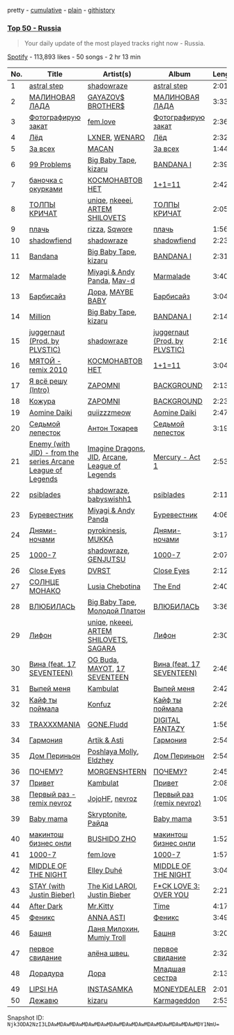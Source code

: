 pretty - [cumulative](/playlists/cumulative/37i9dQZEVXbL8l7ra5vVdB.md) - [plain](/playlists/plain/37i9dQZEVXbL8l7ra5vVdB) - [githistory](https://github.githistory.xyz/mackorone/spotify-playlist-archive/blob/main/playlists/plain/37i9dQZEVXbL8l7ra5vVdB)

### [Top 50 \- Russia](https://open.spotify.com/playlist/37i9dQZEVXbL8l7ra5vVdB)

> Your daily update of the most played tracks right now \- Russia.

[Spotify](https://open.spotify.com/user/spotify) - 113,893 likes - 50 songs - 2 hr 13 min

| No. | Title | Artist(s) | Album | Length |
|---|---|---|---|---|
| 1 | [astral step](https://open.spotify.com/track/47iHvzU9Po0e6raFlgLBOF) | [shadowraze](https://open.spotify.com/artist/0TO6y1x0LQodwBnxGtQu9o) | [astral step](https://open.spotify.com/album/2Ctdcl5QkFWiHH1XdnQiA5) | 2:01 |
| 2 | [МАЛИНОВАЯ ЛАДА](https://open.spotify.com/track/77B4S4jkrAkL3Ng5hEHoUU) | [GAYAZOV$ BROTHER$](https://open.spotify.com/artist/0xTdDjeCoM89b7n9fLcZvR) | [МАЛИНОВАЯ ЛАДА](https://open.spotify.com/album/6U8jV8xU3eysZU4EJO7gkI) | 3:33 |
| 3 | [Фотографирую закат](https://open.spotify.com/track/1ghdJUMhmLEpUitNwyNMWH) | [fem.love](https://open.spotify.com/artist/6PzEFDyksWekGikJc8M6Cr) | [Фотографирую закат](https://open.spotify.com/album/5OzKIR3zeecYNu7smV3cjg) | 2:36 |
| 4 | [Лёд](https://open.spotify.com/track/7D8k995g6jdie4NF1E7Tpu) | [LXNER](https://open.spotify.com/artist/0u32PEQJMO9ufiSInHtKXt), [WENARO](https://open.spotify.com/artist/4MbzUyEgKb5gSYXojwG7u5) | [Лёд](https://open.spotify.com/album/3MHgUaAo7Gjdzhn3Obmbit) | 2:32 |
| 5 | [За всех](https://open.spotify.com/track/7uJlcGDXjx8Ha6t8kWFlxf) | [MACAN](https://open.spotify.com/artist/5VKufGMVAZ6fs111xYNKnU) | [За всех](https://open.spotify.com/album/6iKw2kpxfdP9j0jn6Q3D7f) | 1:44 |
| 6 | [99 Problems](https://open.spotify.com/track/0r9fpWPI6z3V3YZXIiVaNC) | [Big Baby Tape](https://open.spotify.com/artist/5NMwoStnfHT4LdETlJSwDT), [kizaru](https://open.spotify.com/artist/5NipqMGsY4AUeb7kGT8aVz) | [BANDANA I](https://open.spotify.com/album/6kzabofELlyd7dYqY78dzu) | 2:39 |
| 7 | [баночка с окурками](https://open.spotify.com/track/7j6eSKC2Hv3lcElPyR1bP3) | [КОСМОНАВТОВ НЕТ](https://open.spotify.com/artist/2rRyviUwWAHYmzyVzmXWpZ) | [1+1=11](https://open.spotify.com/album/2MjE1xXSjJQVbqOusXdRQI) | 2:42 |
| 8 | [ТОЛПЫ КРИЧАТ](https://open.spotify.com/track/3mcw4dkjfzj5B4Ago9NSmN) | [uniqe](https://open.spotify.com/artist/0NhjeTa9uSqiD1wEG3gfII), [nkeeei](https://open.spotify.com/artist/0kD3TUffiD0sPxGwygzjg7), [ARTEM SHILOVETS](https://open.spotify.com/artist/3r1Md7Hk5iqtpyEoGo8032) | [ТОЛПЫ КРИЧАТ](https://open.spotify.com/album/3RcaQ8cYOVRS1PkjUZYtSI) | 2:05 |
| 9 | [плачь](https://open.spotify.com/track/3yCKABoZU3FVFuyVBc5VlM) | [rizza](https://open.spotify.com/artist/3zgn9mSaWsqdpcKo94Z5oi), [Sqwore](https://open.spotify.com/artist/2IGZnq5Ot1NquCpks3zO4o) | [плачь](https://open.spotify.com/album/5mmGfb74RHeHg2042MXq5A) | 1:56 |
| 10 | [shadowfiend](https://open.spotify.com/track/0xEET0hVtwAEI5iVMWmD5C) | [shadowraze](https://open.spotify.com/artist/0TO6y1x0LQodwBnxGtQu9o) | [shadowfiend](https://open.spotify.com/album/7q6ObnVvpAv2oSe7905OGJ) | 2:23 |
| 11 | [Bandana](https://open.spotify.com/track/16AzcbKli3UQsxj491hJLQ) | [Big Baby Tape](https://open.spotify.com/artist/5NMwoStnfHT4LdETlJSwDT), [kizaru](https://open.spotify.com/artist/5NipqMGsY4AUeb7kGT8aVz) | [BANDANA I](https://open.spotify.com/album/6kzabofELlyd7dYqY78dzu) | 2:31 |
| 12 | [Marmalade](https://open.spotify.com/track/7rvEwAILTqxBpdIyUifkE8) | [Miyagi & Andy Panda](https://open.spotify.com/artist/0hmUwzWBrPHpGWGrYH05c3), [Mav\-d](https://open.spotify.com/artist/1Kxxz7r0ZIqz9XDQiaeaGa) | [Marmalade](https://open.spotify.com/album/19xHdM1hOWc0bkGG4eIxHE) | 3:40 |
| 13 | [Барбисайз](https://open.spotify.com/track/1AMf9lmFOmLmb0e57QB78e) | [Дора](https://open.spotify.com/artist/2eiThpX5zH6LFmqP2HY1hL), [MAYBE BABY](https://open.spotify.com/artist/2u3ZpvdeLOLg3mIvQg0jZh) | [Барбисайз](https://open.spotify.com/album/3ONBhOKlsQ6MTyaWlM7EJE) | 3:04 |
| 14 | [Million](https://open.spotify.com/track/4umjgYILQbHyV41ZmaemQm) | [Big Baby Tape](https://open.spotify.com/artist/5NMwoStnfHT4LdETlJSwDT), [kizaru](https://open.spotify.com/artist/5NipqMGsY4AUeb7kGT8aVz) | [BANDANA I](https://open.spotify.com/album/6kzabofELlyd7dYqY78dzu) | 2:14 |
| 15 | [juggernaut \(Prod\. by PLVSTIC\)](https://open.spotify.com/track/57V0VhEg1CAkPXeaCLikNW) | [shadowraze](https://open.spotify.com/artist/0TO6y1x0LQodwBnxGtQu9o) | [juggernaut \(Prod\. by PLVSTIC\)](https://open.spotify.com/album/0VvyEZ46jEtwX9VWhkQZJC) | 2:16 |
| 16 | [МЯТОЙ \- remix 2010](https://open.spotify.com/track/0ZGHCIFlJWqwB4TpG8LFbe) | [КОСМОНАВТОВ НЕТ](https://open.spotify.com/artist/2rRyviUwWAHYmzyVzmXWpZ) | [1+1=11](https://open.spotify.com/album/2MjE1xXSjJQVbqOusXdRQI) | 3:04 |
| 17 | [Я всё решу \(Intro\)](https://open.spotify.com/track/3sRsr0TzQ1gMEEzJfWf9cW) | [ZAPOMNI](https://open.spotify.com/artist/4V8bQXsHrlkgPwjTLSmgYU) | [BACKGROUND](https://open.spotify.com/album/2JoaHoCGIfFErAD74QjsOT) | 2:13 |
| 18 | [Кожура](https://open.spotify.com/track/1OeGvzNcGC2s6F41lmCdjA) | [ZAPOMNI](https://open.spotify.com/artist/4V8bQXsHrlkgPwjTLSmgYU) | [BACKGROUND](https://open.spotify.com/album/2JoaHoCGIfFErAD74QjsOT) | 2:23 |
| 19 | [Aomine Daiki](https://open.spotify.com/track/5X1FYw7MXEgnPmQAYwAa0q) | [quiizzzmeow](https://open.spotify.com/artist/2znSAMoC2z72k1BNWVMzKW) | [Aomine Daiki](https://open.spotify.com/album/47JA7w64AWwtd38x8hvCJz) | 2:47 |
| 20 | [Седьмой лепесток](https://open.spotify.com/track/6P4SAsG3RuIeGymX2Qou9L) | [Антон Токарев](https://open.spotify.com/artist/3giS0ZS4ACM4WKXU1VklAD) | [Седьмой лепесток](https://open.spotify.com/album/44h76YPB3vcZlDIEBKmQYx) | 3:19 |
| 21 | [Enemy \(with JID\) \- from the series Arcane League of Legends](https://open.spotify.com/track/1HhNoOuqm1a5MXYEgAFl8o) | [Imagine Dragons](https://open.spotify.com/artist/53XhwfbYqKCa1cC15pYq2q), [JID](https://open.spotify.com/artist/6U3ybJ9UHNKEdsH7ktGBZ7), [Arcane](https://open.spotify.com/artist/57nPqD7z62gDdq37US9XJR), [League of Legends](https://open.spotify.com/artist/47mIJdHORyRerp4os813jD) | [Mercury \- Act 1](https://open.spotify.com/album/4fZIyJn2wKb51QPNnWYnqt) | 2:53 |
| 22 | [psiblades](https://open.spotify.com/track/3auzaPW4fXa8oI4KbTalAU) | [shadowraze](https://open.spotify.com/artist/0TO6y1x0LQodwBnxGtQu9o), [babyswishh1](https://open.spotify.com/artist/7tKvlpqru29X8gAwQ4aP0F) | [psiblades](https://open.spotify.com/album/2NUSLnsIWcBYyDy7POwCYR) | 2:11 |
| 23 | [Буревестник](https://open.spotify.com/track/0YMRW5mlu9bUCWeRMZfB32) | [Miyagi & Andy Panda](https://open.spotify.com/artist/0hmUwzWBrPHpGWGrYH05c3) | [Буревестник](https://open.spotify.com/album/1mJMd5Kci7qLX8Q0prF5pf) | 4:06 |
| 24 | [Днями\-ночами](https://open.spotify.com/track/04gmklgYhNhZxRnAvSofoE) | [pyrokinesis](https://open.spotify.com/artist/5rXtHvb8jMNgmSX7Khd77x), [MUKKA](https://open.spotify.com/artist/6a1CGYBFAUrrWZvD2iSsEi) | [Днями\-ночами](https://open.spotify.com/album/4R3TyCTmtEN1nIo1EhOPgT) | 3:17 |
| 25 | [1000\-7](https://open.spotify.com/track/2IMrzJTRHGndoUbM39QIJ7) | [shadowraze](https://open.spotify.com/artist/0TO6y1x0LQodwBnxGtQu9o), [GENJUTSU](https://open.spotify.com/artist/3AqIMsKWh90Y41un7hL29x) | [1000\-7](https://open.spotify.com/album/4mDMpytDYT55xNnV8LFTBE) | 2:07 |
| 26 | [Close Eyes](https://open.spotify.com/track/3CLSHJv5aUROAN2vfOyCOh) | [DVRST](https://open.spotify.com/artist/0XFgyr4jwM0MGeZZW0VzA5) | [Close Eyes](https://open.spotify.com/album/3G0b8ob9anYQl8a1t3GpOF) | 2:12 |
| 27 | [СОЛНЦЕ МОНАКО](https://open.spotify.com/track/5YDBHDEIgWkfairCJgGApW) | [Lusia Chebotina](https://open.spotify.com/artist/6HaPN2wOlwvk2sJvJrF0a5) | [The End](https://open.spotify.com/album/2kpQdTViWoif00s7H353ri) | 2:40 |
| 28 | [ВЛЮБИЛАСЬ](https://open.spotify.com/track/3bbkkPpf8AdRU6DurnvoC4) | [Big Baby Tape](https://open.spotify.com/artist/5NMwoStnfHT4LdETlJSwDT), [Молодой Платон](https://open.spotify.com/artist/3yUI9YVLxfPiQHOv07gwAi) | [ВЛЮБИЛАСЬ](https://open.spotify.com/album/3dwpDc8PXNfohyFhYU1xzQ) | 3:36 |
| 29 | [Лифон](https://open.spotify.com/track/1vLBDj2hhzAVskV5OUQ5d2) | [uniqe](https://open.spotify.com/artist/0NhjeTa9uSqiD1wEG3gfII), [nkeeei](https://open.spotify.com/artist/0kD3TUffiD0sPxGwygzjg7), [ARTEM SHILOVETS](https://open.spotify.com/artist/3r1Md7Hk5iqtpyEoGo8032), [SAGARA](https://open.spotify.com/artist/0XBTE6PRvo41LSvLffWItA) | [Лифон](https://open.spotify.com/album/1hplJZonvRSXIJxlN4jc7P) | 2:30 |
| 30 | [Вина \(feat\. 17 SEVENTEEN\)](https://open.spotify.com/track/1Kp2TF4fFYjJPqEMf1U0RK) | [OG Buda](https://open.spotify.com/artist/1H1zBr7TXFwTwsHU5kX9gW), [MAYOT](https://open.spotify.com/artist/3KtiWEUyKC5lgHedcN6y6C), [17 SEVENTEEN](https://open.spotify.com/artist/496nklFjflGjJOhhfhH2Nc) | [Вина \(feat\. 17 SEVENTEEN\)](https://open.spotify.com/album/48lVuuPvgKZlT9dTiDkl9D) | 2:46 |
| 31 | [Выпей меня](https://open.spotify.com/track/5O1Y35vDQQjCXTFo8BEBrr) | [Kambulat](https://open.spotify.com/artist/4ENNw1y7XuWPt7tvzoQ8Pz) | [Выпей меня](https://open.spotify.com/album/3PZkGXmFOEhSmqPdIyF6GD) | 2:42 |
| 32 | [Кайф ты поймала](https://open.spotify.com/track/210n2xgoOzGnb3I1K8OF4v) | [Konfuz](https://open.spotify.com/artist/0JHx4h8GAtjhmHMQ68iQiU) | [Кайф ты поймала](https://open.spotify.com/album/7v11cTDCewNiCBDLSKNDBL) | 2:26 |
| 33 | [TRAXXXMANIA](https://open.spotify.com/track/2rowi7dF3AqhugMtAnvQmP) | [GONE.Fludd](https://open.spotify.com/artist/0ohUvVskERzK18bvWXFEqi) | [DIGITAL FANTAZY](https://open.spotify.com/album/5QtUYUoSG9HPhYnAro9GYj) | 1:56 |
| 34 | [Гармония](https://open.spotify.com/track/7K0YWcVSyaMN4TaLw2Icd4) | [Artik & Asti](https://open.spotify.com/artist/4ywf1iH1ruKEcfpCgfJvyA) | [Гармония](https://open.spotify.com/album/7jb36bUfsyBHLBDaCZbEbh) | 2:54 |
| 35 | [Дом Периньон](https://open.spotify.com/track/0i8YObgqnjZYoYJOQbwLHq) | [Poshlaya Molly](https://open.spotify.com/artist/0xByDfltDVpk6LDsUMHyI2), [Eldzhey](https://open.spotify.com/artist/0Cm90jv892OeEegB3ELmvN) | [Дом Периньон](https://open.spotify.com/album/2BzlnRShyxnyPh5Dp9uEeT) | 2:54 |
| 36 | [ПОЧЕМУ?](https://open.spotify.com/track/6TYmpWMxhqv0TVtiAIwzBW) | [MORGENSHTERN](https://open.spotify.com/artist/0XNKQFs2Ewb3y0VsFUFc5l) | [ПОЧЕМУ?](https://open.spotify.com/album/6dsSUCpM8bVdMxQ1yv6JTm) | 2:45 |
| 37 | [Привет](https://open.spotify.com/track/2INWHGzw5qTbdeLDARChfe) | [Kambulat](https://open.spotify.com/artist/4ENNw1y7XuWPt7tvzoQ8Pz) | [Привет](https://open.spotify.com/album/4vcaafBWTLAcw0ZkSdzKT6) | 2:08 |
| 38 | [Первый раз \- remix nevroz](https://open.spotify.com/track/1zE2dRkxtOLEOubAmqcHX3) | [JojoHF](https://open.spotify.com/artist/7xViKup0waKtypawDbsvrW), [nevroz](https://open.spotify.com/artist/6tMQcfyQr03bk9zciP6fxb) | [Первый раз \(remix nevroz\)](https://open.spotify.com/album/3TQE19IPShe7ifbA29qN3F) | 1:09 |
| 39 | [Baby mama](https://open.spotify.com/track/5X33A2X2OuQXUOKhawWCMm) | [Skryptonite](https://open.spotify.com/artist/3vvLuXEEf7sl3izJcw0GIn), [Райда](https://open.spotify.com/artist/06j0PdOWS31kMCmfxsCwg9) | [Baby mama](https://open.spotify.com/album/7o0T8sLI46zoWURcX0NFdT) | 3:51 |
| 40 | [макинтош бизнес онли](https://open.spotify.com/track/70IFNhUiuZohVFIQLFmgDY) | [BUSHIDO ZHO](https://open.spotify.com/artist/27kGBCjiz5OXojkKX4xQ6R) | [макинтош бизнес онли](https://open.spotify.com/album/68EGhBrMEoxWhz2uA7QPmI) | 1:52 |
| 41 | [1000\-7](https://open.spotify.com/track/2L2iWhBsyosVcxx36iurfa) | [fem.love](https://open.spotify.com/artist/6PzEFDyksWekGikJc8M6Cr) | [1000\-7](https://open.spotify.com/album/6rvwpnXPVYdeHuUJ995Tqe) | 1:57 |
| 42 | [MIDDLE OF THE NIGHT](https://open.spotify.com/track/58HvfVOeJY7lUuCqF0m3ly) | [Elley Duhé](https://open.spotify.com/artist/67MNhiAICFY6Pwc2YxCO0K) | [MIDDLE OF THE NIGHT](https://open.spotify.com/album/4hYYpUC8Ewb74tP23Y1lmM) | 3:04 |
| 43 | [STAY \(with Justin Bieber\)](https://open.spotify.com/track/5PjdY0CKGZdEuoNab3yDmX) | [The Kid LAROI](https://open.spotify.com/artist/2tIP7SsRs7vjIcLrU85W8J), [Justin Bieber](https://open.spotify.com/artist/1uNFoZAHBGtllmzznpCI3s) | [F\*CK LOVE 3: OVER YOU](https://open.spotify.com/album/4bZJWQhHKJckFLJuYdvyX2) | 2:21 |
| 44 | [After Dark](https://open.spotify.com/track/0zCgWGmDF0aih5qexATyBn) | [Mr.Kitty](https://open.spotify.com/artist/0pWwt5vGNzezEhfAcc420Y) | [Time](https://open.spotify.com/album/0PLo7Nd9uUa6shrWWOmJsQ) | 4:17 |
| 45 | [Феникс](https://open.spotify.com/track/5cFZNFr6cEYpUFn4N8BmZf) | [ANNA ASTI](https://open.spotify.com/artist/40YXr3tdSqFv0kfmgjj8vP) | [Феникс](https://open.spotify.com/album/0qzKhAQWhNIfzNcgGiYLMS) | 3:49 |
| 46 | [Башня](https://open.spotify.com/track/7gPyGGhy2cVVVOq5V5jUt4) | [Даня Милохин](https://open.spotify.com/artist/5E8WmPx3HcFqAA2PLVFk3R), [Mumiy Troll](https://open.spotify.com/artist/6rY1h3kpqbTquyR3qYWo08) | [Башня](https://open.spotify.com/album/1tGmsxVyVK1yLmWTHqTyO7) | 3:20 |
| 47 | [первое свидание](https://open.spotify.com/track/4tPB6H0QcK4bDib8iauE28) | [алёна швец.](https://open.spotify.com/artist/7m9RH1V73dYjGv8RgGP39c) | [первое свидание](https://open.spotify.com/album/43Ab0y6IxQZdOaXjzD0FJy) | 2:32 |
| 48 | [Дорадура](https://open.spotify.com/track/4mTPviBGRgjPxeaQFnBDW3) | [Дора](https://open.spotify.com/artist/2eiThpX5zH6LFmqP2HY1hL) | [Младшая сестра](https://open.spotify.com/album/6VGOayoZVPmoySlmKiybdP) | 2:13 |
| 49 | [LIPSI HA](https://open.spotify.com/track/54ZhPL5soHKDxg9a5wizPv) | [INSTASAMKA](https://open.spotify.com/artist/2SeRP5iAIhVec4azKHJzjX) | [MONEYDEALER](https://open.spotify.com/album/4n9BQVu07XjxoncNbAusUR) | 2:01 |
| 50 | [Дежавю](https://open.spotify.com/track/1GOiMxQXZUzjzH0Sxpck0B) | [kizaru](https://open.spotify.com/artist/5NipqMGsY4AUeb7kGT8aVz) | [Karmageddon](https://open.spotify.com/album/5ForRoVEwhqUlu6jcbgdaa) | 2:53 |

Snapshot ID: `Njk3ODA2NzI3LDAwMDAwMDAwMDAwMDAwMDAwMDAwMDAwMDAwMDAwMDAwMDAwMDY1NmU=`